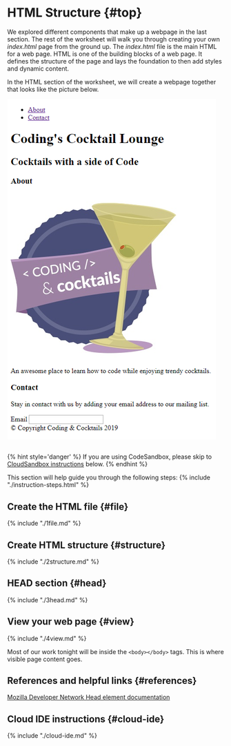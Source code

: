 # HTML Structure {#top}

We explored different components that make up a webpage in the last section. The rest of the worksheet will walk you through creating your own _index.html_ page from the ground up. The _index.html_ file is the main HTML for a web page. HTML is one of the building blocks of a web page. It defines the structure of the page and lays the foundation to then add styles and dynamic content. 

In the HTML section of the worksheet, we will create a webpage together that looks like the picture below.

![](images/goal.png)


<!-- trick markdown to give me a little space between these two sections of text -->
## 
{% hint style='danger' %}
If you are using CodeSandbox, please skip to [CloudSandbox instructions](#cloud-ide) below.
{% endhint %}

This section will help guide you through the following steps:
{% include "./instruction-steps.html" %}


## Create the HTML file {#file} <span class="navigate-top"><a href="#top" title="Take me to the top of page"><i class="fa fa-chevron-circle-up" aria-hidden="true"></i></a></span>
{% include "./1file.md" %}

## Create HTML structure {#structure} <span class="navigate-top"><a href="#top" title="Take me to the top of page"><i class="fa fa-chevron-circle-up" aria-hidden="true"></i></a></span>
{% include "./2structure.md" %}

## HEAD section {#head} <span class="navigate-top"><a href="#top" title="Take me to the top of page"><i class="fa fa-chevron-circle-up" aria-hidden="true"></i></a></span>
{% include "./3head.md" %}

## View your web page {#view} <span class="navigate-top"><a href="#top" title="Take me to the top of page"><i class="fa fa-chevron-circle-up" aria-hidden="true"></i></a></span>
{% include "./4view.md" %}


Most of our work tonight will be inside the `<body></body>` tags.  This is where visible page content goes.


## References and helpful links {#references} <span class="navigate-top"><a href="#top" title="Take me to the top of page"><i class="fa fa-chevron-circle-up" aria-hidden="true"></i></a></span>
[Mozilla Developer Network Head element documentation](https://developer.mozilla.org/en-US/docs/Web/HTML/Element/head)

## Cloud IDE instructions {#cloud-ide}
<!-- sec data-title="CodeSandbox instructions" data-id="section1" data-show=true data-collapse=true ces -->
{% include "./cloud-ide.md" %}
<!--endsec-->